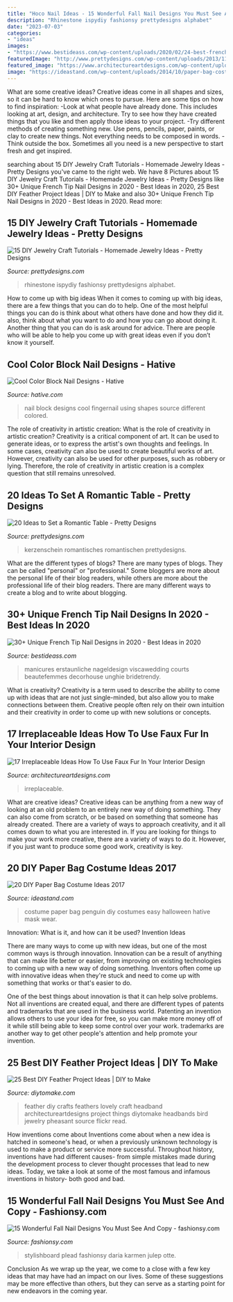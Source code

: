 ```yaml
---
title: "Hoco Nail Ideas - 15 Wonderful Fall Nail Designs You Must See And Copy"
description: "Rhinestone ispydiy fashionsy prettydesigns alphabet"
date: "2023-07-03"
categories:
- "ideas"
images:
- "https://www.bestideass.com/wp-content/uploads/2020/02/24-best-french-tip-nail-designs-2402202095624.jpg"
featuredImage: "http://www.prettydesigns.com/wp-content/uploads/2013/11/0627529Ys.jpg"
featured_image: "https://www.architectureartdesigns.com/wp-content/uploads/2016/11/15-9.jpg"
image: "https://ideastand.com/wp-content/uploads/2014/10/paper-bag-costume-ideas/12-penguin-costume.jpg"
---
```



What are some creative ideas?
Creative ideas come in all shapes and sizes, so it can be hard to know which ones to pursue. Here are some tips on how to find inspiration: 
-Look at what people have already done. This includes looking at art, design, and architecture. Try to see how they have created things that you like and then apply those ideas to your project. 
-Try different methods of creating something new. Use pens, pencils, paper, paints, or clay to create new things. Not everything needs to be composed in words. 
-Think outside the box. Sometimes all you need is a new perspective to start fresh and get inspired.

	

		
searching about 15 DIY Jewelry Craft Tutorials - Homemade Jewelry Ideas - Pretty Designs you've came to the right web. We have 8 Pictures about 15 DIY Jewelry Craft Tutorials - Homemade Jewelry Ideas - Pretty Designs like 30+ Unique French Tip Nail Designs in 2020 - Best Ideas in 2020, 25 Best DIY Feather Project Ideas | DIY to Make and also 30+ Unique French Tip Nail Designs in 2020 - Best Ideas in 2020. Read more:
		
    
## 15 DIY Jewelry Craft Tutorials - Homemade Jewelry Ideas - Pretty Designs

<img loading=lazy src="http://www.prettydesigns.com/wp-content/uploads/2013/11/0627529Ys.jpg" onerror="this.onerror=null;this.src='https://tse4.mm.bing.net/th?id=OIP.3hijswmfpeWsfTjmoTRNqwHaS9&amp;pid=15.1';" alt="15 DIY Jewelry Craft Tutorials - Homemade Jewelry Ideas - Pretty Designs">

_Source: prettydesigns.com_

>rhinestone ispydiy fashionsy prettydesigns alphabet. 

	

How to come up with big ideas
When it comes to coming up with big ideas, there are a few things that you can do to help. One of the most helpful things you can do is think about what others have done and how they did it. also, think about what you want to do and how you can go about doing it. Another thing that you can do is ask around for advice. There are people who will be able to help you come up with great ideas even if you don’t know it yourself.

    
## Cool Color Block Nail Designs - Hative

<img loading=lazy src="https://hative.com/wp-content/uploads/2014/11/color-block-nail-designs/6-color-block-nail-designs.jpg" onerror="this.onerror=null;this.src='https://tse4.mm.bing.net/th?id=OIP.zCgub5iwRDbvFUFMhhvCMQHaLH&amp;pid=15.1';" alt="Cool Color Block Nail Designs - Hative">

_Source: hative.com_

>nail block designs cool fingernail using shapes source different colored. 

	

The role of creativity in artistic creation: What is the role of creativity in artistic creation?
Creativity is a critical component of art. It can be used to generate ideas, or to express the artist's own thoughts and feelings. In some cases, creativity can also be used to create beautiful works of art. However, creativity can also be used for other purposes, such as robbery or lying. Therefore, the role of creativity in artistic creation is a complex question that still remains unresolved.

    
## 20 Ideas To Set A Romantic Table - Pretty Designs

<img loading=lazy src="https://www.prettydesigns.com/wp-content/uploads/2015/08/20-ideas-to-set-a-romantic-table15.jpg" onerror="this.onerror=null;this.src='https://tse1.mm.bing.net/th?id=OIP.jdcUf6fuDYC5kJvS797ZcwHaLH&amp;pid=15.1';" alt="20 Ideas to Set a Romantic Table - Pretty Designs">

_Source: prettydesigns.com_

>kerzenschein romantisches romantischen prettydesigns. 

	

What are the different types of blogs?
There are many types of blogs. They can be called "personal" or "professional." Some bloggers are more about the personal life of their blog readers, while others are more about the professional life of their blog readers. There are many different ways to create a blog and to write about blogging.

    
## 30+ Unique French Tip Nail Designs In 2020 - Best Ideas In 2020

<img loading=lazy src="https://www.bestideass.com/wp-content/uploads/2020/02/24-best-french-tip-nail-designs-2402202095624.jpg" onerror="this.onerror=null;this.src='https://tse2.mm.bing.net/th?id=OIP.DQaMnFGIpsRo-fZIw3wqAwHaJ4&amp;pid=15.1';" alt="30+ Unique French Tip Nail Designs in 2020 - Best Ideas in 2020">

_Source: bestideass.com_

>manicures erstaunliche nageldesign viscawedding courts beautefemmes decorhouse unghie bridetrendy. 

	

What is creativity?
Creativity is a term used to describe the ability to come up with ideas that are not just single-minded, but also allow you to make connections between them. Creative people often rely on their own intuition and their creativity in order to come up with new solutions or concepts.

    
## 17 Irreplaceable Ideas How To Use Faux Fur In Your Interior Design

<img loading=lazy src="https://www.architectureartdesigns.com/wp-content/uploads/2016/11/15-9.jpg" onerror="this.onerror=null;this.src='https://tse3.mm.bing.net/th?id=OIP.QayoSf5DMw53VPbZEdUSaQHaLI&amp;pid=15.1';" alt="17 Irreplaceable Ideas How To Use Faux Fur In Your Interior Design">

_Source: architectureartdesigns.com_

>irreplaceable. 

	

What are creative ideas?
Creative ideas can be anything from a new way of looking at an old problem to an entirely new way of doing something. They can also come from scratch, or be based on something that someone has already created. There are a variety of ways to approach creativity, and it all comes down to what you are interested in. If you are looking for things to make your work more creative, there are a variety of ways to do it. However, if you just want to produce some good work, creativity is key.

    
## 20 DIY Paper Bag Costume Ideas 2017

<img loading=lazy src="https://ideastand.com/wp-content/uploads/2014/10/paper-bag-costume-ideas/12-penguin-costume.jpg" onerror="this.onerror=null;this.src='https://tse4.mm.bing.net/th?id=OIP.OS3L5Mj-PeccZd5kLFBHXwHaMY&amp;pid=15.1';" alt="20 DIY Paper Bag Costume Ideas 2017">

_Source: ideastand.com_

>costume paper bag penguin diy costumes easy halloween hative mask wear. 

	

Innovation: What is it, and how can it be used?
Invention Ideas

There are many ways to come up with new ideas, but one of the most common ways is through innovation. Innovation can be a result of anything that can make life better or easier, from improving on existing technologies to coming up with a new way of doing something. Inventors often come up with innovative ideas when they're stuck and need to come up with something that works or that's easier to do.

One of the best things about innovation is that it can help solve problems. Not all inventions are created equal, and there are different types of patents and trademarks that are used in the business world. Patenting an invention allows others to use your idea for free, so you can make more money off of it while still being able to keep some control over your work. trademarks are another way to get other people's attention and help promote your invention.

    
## 25 Best DIY Feather Project Ideas | DIY To Make

<img loading=lazy src="http://www.diytomake.com/wp-content/uploads/2017/05/Feather-Headband-DIY.jpg" onerror="this.onerror=null;this.src='https://tse1.mm.bing.net/th?id=OIP.NNtIv5wFtf-_7_Z6QfFjwgHaJ4&amp;pid=15.1';" alt="25 Best DIY Feather Project Ideas | DIY to Make">

_Source: diytomake.com_

>feather diy crafts feathers lovely craft headband architectureartdesigns project things diytomake headbands bird jewelry pheasant source flickr read. 

	

How inventions come about
Inventions come about when a new idea is hatched in someone's head, or when a previously unknown technology is used to make a product or service more successful. Throughout history, inventions have had different causes- from simple mistakes made during the development process to clever thought processes that lead to new ideas. Today, we take a look at some of the most famous and infamous inventions in history- both good and bad.

    
## 15 Wonderful Fall Nail Designs You Must See And Copy - Fashionsy.com

<img loading=lazy src="https://fashionsy.com/wp-content/uploads/2015/10/nail-323.0-630x840.jpg" onerror="this.onerror=null;this.src='https://tse2.mm.bing.net/th?id=OIP.hR-bstSEYY5o--UmfOs68AHaJ4&amp;pid=15.1';" alt="15 Wonderful Fall Nail Designs You Must See And Copy - fashionsy.com">

_Source: fashionsy.com_

>stylishboard plead fashionsy daria karmen julep otte. 

	

Conclusion
As we wrap up the year, we come to a close with a few key ideas that may have had an impact on our lives. Some of these suggestions may be more effective than others, but they can serve as a starting point for new endeavors in the coming year.

